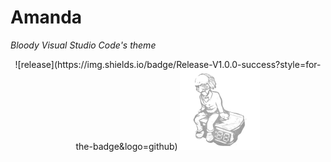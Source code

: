 # Amanda
*Bloody Visual Studio Code's theme*
<div align="center">
![release](https://img.shields.io/badge/Release-V1.0.0-success?style=for-the-badge&logo=github)
<img src="https://github.com/Neotoxic-off/Amanda/blob/master/images/trap.png" image-src="https://github.com/Neotoxic-off/Amanda/blob/master/images/trap.png" width="128" height="128" />
  <div/>
